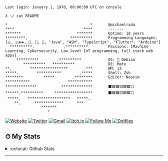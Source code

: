 ```console
Last login: January 1, 1970, 00:00:00 UTC on console

λ ~/ cat README

*                                     *       @michaelradu                    
****                               ****       -------                    
*******                         *******       Uptime: 18 years                    
*********,                   **********       Programming Languages: [🇨, 🇨➕➕, 🐍, 🦀, 🐹, "Java", "ASM", "TypeScript", "Flutter", "Arduino"]
  **********.             ,**********         Passions: [Machine Learning, Cybersecurity, Low level IoT programming, full stack web apps]                    
     **********        .**********            OS: 🐧 Debian                    
        **********   **********               DE: Mate                    
**,        *****************        ***       WM: i3                    
*****.        ***********        ,*****       Shell: Zsh                   
********         *****        .********       Editor: Neovim
***********                 ***********                    
**************           **************       ⬛🟥🟩🟨🟦🟪⬜       
******,**********     *****************       ⬛🟥🟩🟨🟦🟪⬜             
 *****,   *******************   *****,                     
    **,      *************      ***                        
                *******                                    
                   *                                       
```
<a href="https://michaelradu.substack.com" target="_blank"><img alt="Website"
                src="https://img.shields.io/badge/website-red?style=for-the-badge&logo=astro&logoColor=white" /></a>
    <a href="https://twitter.com/MichaelRaduu" target="_blank"><img alt="Twitter"
                src="https://img.shields.io/badge/twitter-%231DA1F2.svg?&style=for-the-badge&logo=twitter&logoColor=white" /></a>
    <a href="mailto:miihairadu@gmail.com" target="_blank"><img alt="Gmail"
                src="https://img.shields.io/badge/-Gmail-D14836?style=for-the-badge&logo=Gmail&logoColor=white" /></a>
    <a href="https://michaelradu.itch.io"><img alt="Itch.io"
                src="https://img.shields.io/badge/-Itch.io-%23FA5C5C?style=for-the-badge&logo=itch.io&logoColor=ffffff"></a>
    <a href="https://github.com/michaelradu"><img alt="Follow Me"
                src="https://img.shields.io/github/followers/michaelradu?label=Follow%20Me&style=for-the-badge"></a>
    <a href="https://github.com/michaelradu/dot"><img alt="Dotfiles"
                src="https://img.shields.io/badge/dotfiles-blue?style=for-the-badge&logo=linux&logoColor=%23ffffff"></a>
    <div>
        <h2>⏱ My Stats
        </h2>
    </div>
    <div>
        <details>
            <summary>
                :octocat: Github Stats
            </summary>
            <br />
            <p align="center">
                <img height="160" alt="Michael's Github Stats"
                    src="https://github-readme-stats.vercel.app/api?username=michaelradu&show_icons=true&hide_border=true&theme=dark&count_private=true" />
                <img alt="Michael's Github Stats" height="160"
                    src="https://github-readme-stats.vercel.app/api/top-langs/?username=michaelradu&hide=assembly&layout=compact&theme=dark" />
            </p>
        </details>
    </div>
</div>
<hr />
</br>
